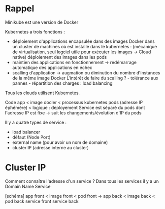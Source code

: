# Rappel

Minikube est une version de Docker

Kubernetes a trois fonctions : 
- déploiement d'applications encapsulée dans des images Docker dans un cluster de machines où est installé dans le kubernetes :
    (mécanique de virtualisation, seul logciel utile pour exécuter les images -> Cloud native) 
	déploiement des images dans les pods
- maintien des applications en fonctionnement -> redémarrage automatique des applications en échec
- scalling d'application -> augmation ou diminution du nombre d'instances de la même image Docker 
	L'intérêt de faire du scalling ? 
		- tolérance aux pannes
		- répartition des charges : load balancing

Tous les clouds utilisent Kubernetes. 

Code app < image docler < processus kubernetes pods (adresse IP éphémère) < logique : deployement 
Service est séparé du pods dont l'adresse IP est fixe -> suit les changements/évolution d'IP du pods

Il y a quatre types de service :
- load balancer
- défaut (Node Port)
- external name (pour avoir un nom de domaine)
- cluster IP (adresse interne au cluster)

# Cluster IP

Comment connaître l'adresse d'un service ? 
Dans tous les services il y a un Domain Name Service

[schéma]
app front < image front < pod front -> app back < image back < pod back
service front					service back
